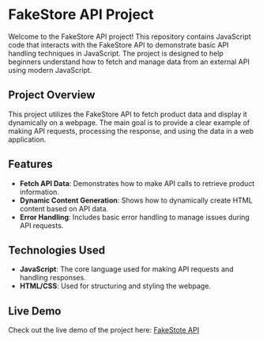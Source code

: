 # FakeStore API Project

Welcome to the FakeStore API project! This repository contains JavaScript code that interacts with the FakeStore API to demonstrate basic API handling techniques in JavaScript. The project is designed to help beginners understand how to fetch and manage data from an external API using modern JavaScript.

## Project Overview

This project utilizes the FakeStore API to fetch product data and display it dynamically on a webpage. The main goal is to provide a clear example of making API requests, processing the response, and using the data in a web application.

## Features

- **Fetch API Data**: Demonstrates how to make API calls to retrieve product information.
- **Dynamic Content Generation**: Shows how to dynamically create HTML content based on API data.
- **Error Handling**: Includes basic error handling to manage issues during API requests.

## Technologies Used

- **JavaScript**: The core language used for making API requests and handling responses.
- **HTML/CSS**: Used for structuring and styling the webpage.


## Live Demo

Check out the live demo of the project here: [FakeStote API](https://mohammadabushams.github.io/FakeStore-API/)

